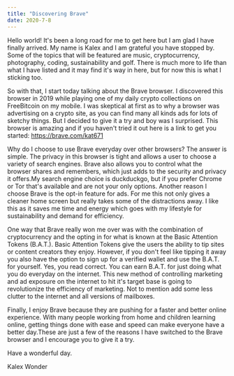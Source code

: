 ```yaml
---
title: "Discovering Brave"
date: 2020-7-8
---
```

Hello world!
It's been a long road for me to get here
but I am glad I have finally arrived. My
name is Kalex and I am grateful you have
stopped by. Some of the topics that will be featured
are music, cryptocurrency, photography, coding, sustainability
and golf. There is much more to life than what I have listed and it
may find it's way in here, but for now this is what I sticking too.

So with that, I start today talking about the Brave browser. I discovered
this browser in 2019 while playing one of my daily crypto collections
on FreeBitcoin on my mobile. I was skeptical at first as to why a browser was advertising on a crypto site, as you can find many all kinds ads for lots of sketchy things. But I decided to give it a try and boy was I surprised. This browser is amazing and if you haven't tried it out here is a link to get you started: https://brave.com/kat671

Why do I choose to use Brave everyday over other browsers? The answer is simple.
The privacy in this browser is tight and allows a user to choose
a variety of search engines. Brave also allows you to control what the browser shares and remembers, which just adds to the security and privacy it offers.My search engine choice is duckduckgo, but if you prefer Chrome or Tor that's available and are not your only options. Another reason I choose Brave is the opt-in feature for ads. For me this not only gives a cleaner home screen but really takes some of the distractions away. I like this as it saves me time and energy which goes with my lifestyle for sustainability and demand for efficiency.

One way that Brave really won me over was with the combination of cryptocurrency and the opting in for what is known at the Basic Attention Tokens (B.A.T.).
Basic Attention Tokens give the users the ability to tip sites or content creators they enjoy. However, if you don't feel like tipping it away you also have the option to sign up for a verified wallet and use the B.A.T. for yourself. Yes, you read correct. You can earn B.A.T. for just doing what you do everyday on the internet. This new method of controlling marketing and ad exposure on the internet to hit it's target base is going to revolutionize the efficiency of marketing. Not to mention add some less clutter to the internet and all versions of mailboxes. 

Finally, I enjoy Brave because they are pushing for a faster
and better online experience. With many people working from home
and children learning online, getting things done with ease and speed
can make everyone have a better day.These are just a few of the reasons
I have switched to the Brave browser and I encourage you to give it a try.

Have a wonderful day.

Kalex Wonder
